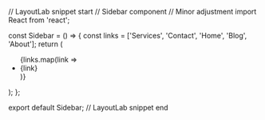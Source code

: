 // LayoutLab snippet start
// Sidebar component // Minor adjustment
import React from 'react';

const Sidebar = () => {
  const links = ['Services', 'Contact', 'Home', 'Blog', 'About'];
  return (
    <aside>
      <ul>
        {links.map(link => <li key={link}>{link}</li>)}
      </ul>
    </aside>
  );
};

export default Sidebar;
// LayoutLab snippet end
